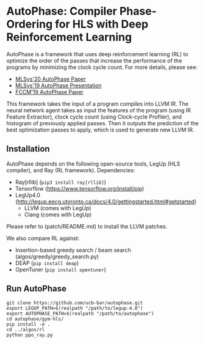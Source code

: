 # AutoPhase: Compiler Phase-Ordering for HLS with Deep Reinforcement Learning

AutoPhase is a framework that uses deep reinforcement learning (RL) to optimize the order of the passes that increase the performance of the programs by minimizing the clock cycle count. For more details, please see: 
- [MLSys'20 AutoPhase Paper](https://arxiv.org/pdf/2003.00671.pdf)
- [MLSys'19 AutoPhase Presentation](https://people.eecs.berkeley.edu/~qijing.huang/2020MLSys/2020SysML_AutoPhase_Presentation.pdf)
- [FCCM'19 AutoPhase Paper](https://arxiv.org/pdf/1901.04615.pdf)

This framework takes the input of a program compiles into LLVM IR. The neural network agent takes as input the features of the program (using IR Feature Extractor), clock cycle count (using Clock-cycle Profiler), and histogram of previously applied passes. Then it outputs the prediction of the best optimization passes to apply, which is used to generate new LLVM IR.  

## Installation
AutoPhase depends on the following open-source tools, LegUp (HLS compiler), and Ray (RL framework).
Dependencies:
- Ray[rllib] (`pip3 install ray[rllib]`) 
- Tensorflow (https://www.tensorflow.org/install/pip)
- LegUp4.0 (http://legup.eecg.utoronto.ca/docs/4.0/gettingstarted.html#getstarted)
  - LLVM (comes with LegUp)
  - Clang (comes with LegUp)


Please refer to (patch/README.md) to install the LLVM patches. 

We also compare RL against:
- Insertion-based greedy search / beam search (algos/greedy/greedy\_search.py)
- DEAP (`pip install deap`)
- OpenTuner (`pip install opentuner`)

## Run AutoPhase
```
git clone https://github.com/ucb-bar/autophase.git 
export LEGUP_PATH=$(realpath "/path/to/legup-4.0")
export AUTOPHASE_PATH=$(realpath "/path/to/autophase")
cd autophase/gym-hls/
pip install -e .
cd ../algos/rl
python ppo_ray.py
```
